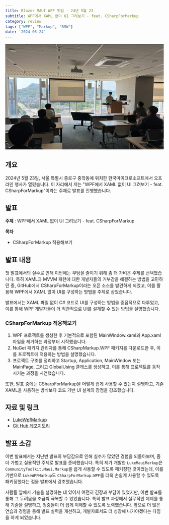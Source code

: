 ```yaml
---
title: Blazor MAUI WPF 밋업 - 24년 5월 23
subtitle: WPF에서 XAML 없이 UI 그려보기 - feat. CSharpForMarkup
category: review
tags: ["WPF", "Markup", "BMW"]
date: '2024-05-24'
---
```

![alt text](image.png)
## 개요
2024년 5월 23일, 서울 특별시 종로구 중학동에 위치한 한국마이크로소프트에서 오프라인 행사가 열렸습니다. 이 자리에서 저는 "WPF에서 XAML 없이 UI 그려보기 - feat. CSharpForMarkup"이라는 주제로 발표를 진행했습니다.

## 발표

**주제** : WPF에서 XAML 없이 UI 그려보기 - feat. CSharpForMarkup

**목차**

- CSharpForMarkup 적용해보기

## 발표 내용
첫 발표에서의 실수로 인해 이번에는 부담을 줄이기 위해 좀 더 가벼운 주제를 선택했습니다. 특히 XAML과 MVVM 패턴에 대한 개발자들의 거부감을 해결하는 방법을 고민하던 중, GitHub에서 CSharpForMarkup이라는 오픈 소스를 발견하게 되었고, 이를 활용해 WPF에서 XAML 없이 UI를 구성하는 방법을 주제로 삼았습니다.

발표에서는 XAML 파일 없이 C# 코드로 UI를 구성하는 방법을 중점적으로 다루었고, 이를 통해 WPF 개발자들이 더 직관적으로 UI를 설계할 수 있는 방법을 설명했습니다.

### CSharpForMarkup 적용해보기
1. WPF 프로젝트를 생성한 후 기본적으로 포함된 MainWindow.xaml과 App.xaml 파일을 제거하는 과정부터 시작했습니다.
2. NuGet 패키지 관리자를 통해 CSharpMarkup.WPF 패키지를 다운로드한 후, 이를 프로젝트에 적용하는 방법을 설명했습니다.
3. 프로젝트 구조를 정리하고 Startup, Application, MainWindow 또는 MainPage, 그리고 GlobalUsing 클래스를 생성하고, 이를 통해 프로젝트를 동작시키는 과정을 시연했습니다.

또한, 발표 중에는 CSharpForMarkup을 어떻게 쉽게 사용할 수 있는지 설명하고, 기존 XAML을 사용하는 방식보다 코드 기반 UI 설계의 장점을 강조했습니다.

## 자료 및 링크
- [LukeWpfMarkup](https://www.nuget.org/packages/LukeWpfMarkup/)
- [Git Hub 레포지토리](https://github.com/lukewire129/LukeMauiMarkup)

## 발표 소감
이번 발표에서는 지난번 발표의 부담감으로 인해 실수가 많았던 경험을 되돌아보며, 좀 더 가볍고 실용적인 주제로 발표를 준비했습니다. 특히 제가 개발한 `LukeMauiMarkup`은 `CommunityToolkit.Maui.Markup`을 쉽게 사용할 수 있도록 패키징한 것이었는데, 이를 기반으로 `LukeWPFMarkup`도 `CSharpForMarkup.WPF`를 더욱 손쉽게 사용할 수 있도록 패키징했다는 점을 발표에서 강조했습니다.

사람들 앞에서 기술을 설명하는 데 있어서 여전히 긴장과 부담이 있었지만, 이번 발표를 통해 그 두려움을 조금씩 극복할 수 있었습니다. 특히 발표 과정에서 실무적인 예제를 통해 기술을 설명하고, 청중들이 더 쉽게 이해할 수 있도록 노력했습니다. 앞으로 더 많은 연습과 경험을 통해 발표 실력을 개선하고, 개발자로서도 더 성장해 나가야겠다는 다짐을 하게 되었습니다.

